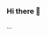 ### Hi there 👋

<body>
  ...
  <!-- insert script here -->
  <script src="https://profile.codersrank.io/widget/widget.js"></script>
</body>
